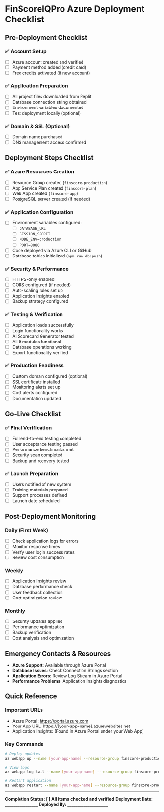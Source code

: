 # FinScoreIQPro Azure Deployment Checklist

## Pre-Deployment Checklist

### ✅ Account Setup
- [ ] Azure account created and verified
- [ ] Payment method added (credit card)
- [ ] Free credits activated (if new account)

### ✅ Application Preparation
- [ ] All project files downloaded from Replit
- [ ] Database connection string obtained
- [ ] Environment variables documented
- [ ] Test deployment locally (optional)

### ✅ Domain & SSL (Optional)
- [ ] Domain name purchased
- [ ] DNS management access confirmed

## Deployment Steps Checklist

### ✅ Azure Resources Creation
- [ ] Resource Group created (`finscore-production`)
- [ ] App Service Plan created (`finscore-plan`)
- [ ] Web App created (`finscore-app`)
- [ ] PostgreSQL server created (if needed)

### ✅ Application Configuration
- [ ] Environment variables configured:
  - [ ] `DATABASE_URL`
  - [ ] `SESSION_SECRET`
  - [ ] `NODE_ENV=production`
  - [ ] `PORT=8080`
- [ ] Code deployed via Azure CLI or GitHub
- [ ] Database tables initialized (`npm run db:push`)

### ✅ Security & Performance
- [ ] HTTPS-only enabled
- [ ] CORS configured (if needed)
- [ ] Auto-scaling rules set up
- [ ] Application Insights enabled
- [ ] Backup strategy configured

### ✅ Testing & Verification
- [ ] Application loads successfully
- [ ] Login functionality works
- [ ] AI Scorecard Generator tested
- [ ] All 9 modules functional
- [ ] Database operations working
- [ ] Export functionality verified

### ✅ Production Readiness
- [ ] Custom domain configured (optional)
- [ ] SSL certificate installed
- [ ] Monitoring alerts set up
- [ ] Cost alerts configured
- [ ] Documentation updated

## Go-Live Checklist

### ✅ Final Verification
- [ ] Full end-to-end testing completed
- [ ] User acceptance testing passed
- [ ] Performance benchmarks met
- [ ] Security scan completed
- [ ] Backup and recovery tested

### ✅ Launch Preparation
- [ ] Users notified of new system
- [ ] Training materials prepared
- [ ] Support processes defined
- [ ] Launch date scheduled

## Post-Deployment Monitoring

### Daily (First Week)
- [ ] Check application logs for errors
- [ ] Monitor response times
- [ ] Verify user login success rates
- [ ] Review cost consumption

### Weekly
- [ ] Application Insights review
- [ ] Database performance check
- [ ] User feedback collection
- [ ] Cost optimization review

### Monthly
- [ ] Security updates applied
- [ ] Performance optimization
- [ ] Backup verification
- [ ] Cost analysis and optimization

## Emergency Contacts & Resources

- **Azure Support**: Available through Azure Portal
- **Database Issues**: Check Connection Strings section
- **Application Errors**: Review Log Stream in Azure Portal
- **Performance Problems**: Application Insights diagnostics

## Quick Reference

### Important URLs
- Azure Portal: https://portal.azure.com
- Your App URL: https://[your-app-name].azurewebsites.net
- Application Insights: (Found in Azure Portal under your Web App)

### Key Commands
```bash
# Deploy updates
az webapp up --name [your-app-name] --resource-group finscore-production

# View logs
az webapp log tail --name [your-app-name] --resource-group finscore-production

# Restart application
az webapp restart --name [your-app-name] --resource-group finscore-production
```

---

**Completion Status: [ ] All items checked and verified**
**Deployment Date: ________________**
**Deployed By: ____________________**
